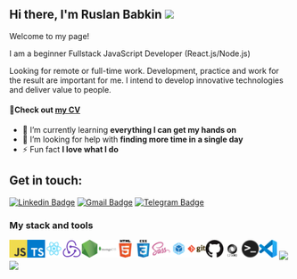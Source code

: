 ## Hi there, I'm Ruslan Babkin <a href="https://www.gautamkrishnar.com/"><img src="https://media.giphy.com/media/hvRJCLFzcasrR4ia7z/giphy.gif" width="5%"></a>
Welcome to my page!

 I am a beginner Fullstack JavaScript Developer (React.js/Node.js)
 
 Looking for remote or full-time work. Development, practice and work for the result are important for me. I intend to develop innovative technologies and deliver value to people.
 #### 📙Check out [my CV](https://drive.google.com/drive/folders/1BqmS0_cZzrm3B0ZJKbWe1v8dLroWQRq2?usp=share_link)
 
- 🌱 I’m currently learning **everything I can get my hands on**
- 🤔 I’m looking for help with **finding more time in a single day**
- ⚡ Fun fact **I love what I do**

## Get in touch:

[![Linkedin Badge](https://img.shields.io/badge/-RuslanBabkin-0072b1?style=flat&logo=Linkedin&logoColor=white&link=https://www.linkedin.com/in/ruslan-babkin-34b96b207/)](https://www.linkedin.com/in/ruslan-babkin/)
[![Gmail Badge](https://img.shields.io/badge/-ruslan.babkin01@gmail.com-D14836?style=flat&logo=gmail&logoColor=white)](https://mail.google.com/mail/u/0/#inbox?compose=DmwnWrRspPhrklBrCwrrvcRNFjmrpLtFWzvPlsjXfFBPtQRnhppGjnkDZhRGTMgCKMfhDPPhBlPQ)
[![Telegram Badge](https://img.shields.io/badge/-brave_together-2CA5E0?style=flat&logo=telegram&logoColor=white)](https://t.me/brave_together)

### My stack  and tools

<img align="left" alt="JavaScript" width="32px" src="https://raw.githubusercontent.com/github/explore/80688e429a7d4ef2fca1e82350fe8e3517d3494d/topics/javascript/javascript.png" />

<img align="left" alt="JavaScript" width="32px" src="https://raw.githubusercontent.com/github/explore/80688e429a7d4ef2fca1e82350fe8e3517d3494d/topics/typescript/typescript.png" />

<img align="left" alt="React" width="32px" src="https://raw.githubusercontent.com/github/explore/80688e429a7d4ef2fca1e82350fe8e3517d3494d/topics/react/react.png" />

<img align="left" alt="Redux" title="Redux" width="32px" src="https://github.com/devicons/devicon/blob/master/icons/redux/redux-original.svg" />

<img align="left" alt="Node.js" width="32px" src="https://raw.githubusercontent.com/github/explore/80688e429a7d4ef2fca1e82350fe8e3517d3494d/topics/nodejs/nodejs.png" />

<img align="left" alt="MongoDB" width="32px" src="https://raw.githubusercontent.com/github/explore/80688e429a7d4ef2fca1e82350fe8e3517d3494d/topics/mongodb/mongodb.png" />

<img align="left" alt="HTML5" width="32px" src="https://raw.githubusercontent.com/github/explore/80688e429a7d4ef2fca1e82350fe8e3517d3494d/topics/html/html.png" />

<img align="left" alt="CSS3" width="32px" src="https://raw.githubusercontent.com/github/explore/80688e429a7d4ef2fca1e82350fe8e3517d3494d/topics/css/css.png" />

<img align="left" alt="Sass" width="32px" src="https://raw.githubusercontent.com/github/explore/80688e429a7d4ef2fca1e82350fe8e3517d3494d/topics/sass/sass.png" />

<img align="left" alt=" Webpack" width="32px" src="https://raw.githubusercontent.com/github/explore/80688e429a7d4ef2fca1e82350fe8e3517d3494d/topics/webpack/webpack.png" />

<img align="left" alt="Git" width="32px" src="https://raw.githubusercontent.com/github/explore/80688e429a7d4ef2fca1e82350fe8e3517d3494d/topics/git/git.png" />

<img align="left" alt="GitHub" width="32px" src="https://raw.githubusercontent.com/github/explore/78df643247d429f6cc873026c0622819ad797942/topics/github/github.png" />

<img align="left" alt="json" title="json" width="32px" src="https://raw.githubusercontent.com/IvanFesenko/IvanFesenko/master/img/json_icon.png" />

<img align="left" alt="Terminal"  title="Terminal" width="32px" src="https://raw.githubusercontent.com/github/explore/80688e429a7d4ef2fca1e82350fe8e3517d3494d/topics/terminal/terminal.png" />

<img alt="Visual Studio Code" width="32px" src="https://raw.githubusercontent.com/github/explore/80688e429a7d4ef2fca1e82350fe8e3517d3494d/topics/visual-studio-code/visual-studio-code.png" />


  <a href="https://github.com/ruslanbabkin01/github-readme-stats">
    <img align="center" src="https://github-readme-stats.vercel.app/api?username=ruslanbabkin01&show_icons=true&theme=merko&hide=issues" />
  </a>
  <a href="https://github.com/ruslanbabkin01/github-readme-stats">
    <img align="center" src="https://github-readme-stats.vercel.app/api/top-langs/?username=ruslanbabkin01&layout=compact&theme=merko" />
  </a>


<!-- ## 🗂️ Highlight Projects

  <a href="https://github.com/ruslanbabkin01/goit-react-hw-08-phonebook">
    <img align="center" src="https://github-readme-stats.vercel.app/api/pin/?username=ruslanbabkin01&theme=merko&repo=goit-react-hw-08-phonebook" />
  </a>
  <a href="https://github.com/ruslanbabkin01/filmoteka">
    <img align="center" src="https://github-readme-stats.vercel.app/api/pin/?username=ruslanbabkin01&theme=merko&repo=filmoteka" />
  </a> -->


